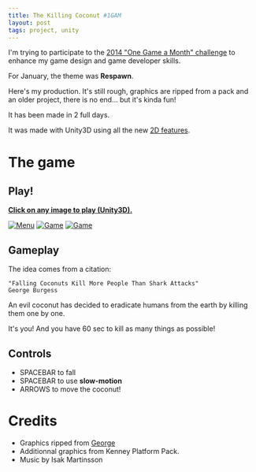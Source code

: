 ```yaml
---
title: The Killing Coconut #1GAM
layout: post
tags: project, unity
---
```


I'm trying to participate to the [2014 "One Game a Month" challenge](http://onegameamonth.com) to enhance my game design and game developer skills.

For January, the theme was **Respawn**.

Here's my production. It's still rough, graphics are ripped from a pack and an older project, there is no end... but it's kinda fun!

It has been made in 2 full days.

It was made with Unity3D using all the new [2D features](http://pixelnest.io/tutorials/2d-game-unity/).

# The game

## Play!

**[Click on any image to play (Unity3D).][game_link]**

[ ![Menu][menu]][game_link]
[ ![Game][game1]][game_link]
[ ![Game][game2]][game_link]

## Gameplay

The idea comes from a citation:

````
"Falling Coconuts Kill More People Than Shark Attacks"
George Burgess
````

An evil coconut has decided to eradicate humans from the earth by killing them one by one.

It's you! And you have 60 sec to kill as many things as possible!

## Controls

* SPACEBAR to fall
* SPACEBAR to use **slow-motion**
* ARROWS to move the coconut!

# Credits

* Graphics ripped from [George](http://pixelnest.io/work/george)
* Additionnal graphics from Kenney Platform Pack.
* Music by Isak Martinsson

[menu]: {{site.url}}/work/1gam-respawn/menu.png
[game1]: {{site.url}}/work/1gam-respawn/game1.png
[game2]: {{site.url}}/work/1gam-respawn/game2.png
[game_link]: {{site.url}}/work/1gam-respawn/TheKillingCoconut.html



